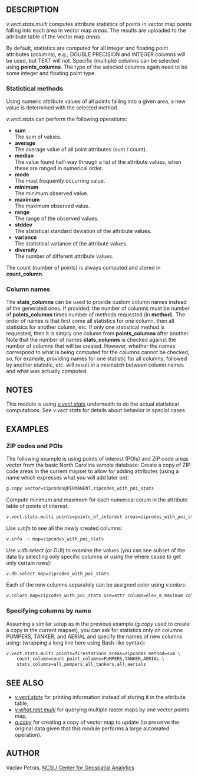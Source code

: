 ## DESCRIPTION

*v.vect.stats.multi* computes attribute statistics of points in vector
map *points* falling into each area in vector map *areas*. The results
are uploaded to the attribute table of the vector map *areas*.

By default, statistics are computed for all integer and floating point
attributes (columns), e.g., DOUBLE PRECISION and INTEGER columns will be
used, but TEXT will not. Specific (multiple) columns can be selected
using **points\_columns**. The type of the selected columns again need
to be some integer and floating point type.

### Statistical methods

Using numeric attribute values of all points falling into a given area,
a new value is determined with the selected method.

*v.vect.stats* can perform the following operations:

  - **sum**  
    The sum of values.
  - **average**  
    The average value of all point attributes (sum / count).
  - **median**  
    The value found half-way through a list of the attribute values,
    when these are ranged in numerical order.
  - **mode**  
    The most frequently occurring value.
  - **minimum**  
    The minimum observed value.
  - **maximum**  
    The maximum observed value.
  - **range**  
    The range of the observed values.
  - **stddev**  
    The statistical standard deviation of the attribute values.
  - **variance**  
    The statistical variance of the attribute values.
  - **diversity**  
    The number of different attribute values.

The count (number of points) is always computed and stored in
**count\_column**.

### Column names

The **stats\_columns** can be used to provide custom column names
instead of the generated ones. If provided, the number of columns must
be number of **points\_columns** times number of methods requested (in
**method**). The order of names is that first come all statistics for
one column, then all statistics for another column, etc. If only one
statistical method is requested, then it is simply one column from
**points\_columns** after another. Note that the number of names
**stats\_columns** is checked against the number of columns that will be
created. However, whether the names correspond to what is being computed
for the columns cannot be checked, so, for example, providing names for
one statistic for all columns, followed by another statistic, etc. will
result in a mismatch between column names and what was actually
computed.

## NOTES

This module is using
*[v.vect.stats](https://grass.osgeo.org/grass-stable/manuals/v.vect.stats.html)*
underneath to do the actual statistical computations. See *v.vect.stats*
for details about behavior in special cases.

## EXAMPLES

### ZIP codes and POIs

The following example is using points of interest (POIs) and ZIP code
areas vector from the basic North Carolina sample database: Create a
copy of ZIP code areas in the current mapset to allow for adding
attributes (using a name which expresses what you will add later on):

```sh
g.copy vector=zipcodes@PERMANENT,zipcodes_with_poi_stats
```

Compute minimum and maximum for each numerical colum in the attribute
table of points of interest:

```sh
v.vect.stats.multi points=points_of_interest areas=zipcodes_with_poi_stats method=minimum,maximum count_column=point_count
```

Use *v.info* to see all the newly created columns:

```sh
v.info -c map=zipcodes_with_poi_stats
```

Use *v.db.select* (or GUI) to examine the values (you can see subset of
the data by selecting only specific columns or using the where cause to
get only certain rows):

```sh
v.db.select map=zipcodes_with_poi_stats
```

Each of the new columns separately can be assigned color using
*v.colors*:

```sh
v.colors map=zipcodes_with_poi_stats use=attr column=elev_m_maximum color=viridis rgb_column=elev_m_maximum_color
```

### Specifying columns by name

Assuming a similar setup as in the previous example (*g.copy* used to
create a copy in the current mapset), you can ask for statistics only on
columns PUMPERS, TANKER, and AERIAL and specify the names of new columns
using: (wrapping a long line here using Bash-like syntax):

```sh
v.vect.stats.multi points=firestations areas=zipcodes method=sum \
    count_column=count point_columns=PUMPERS,TANKER,AERIAL \
    stats_columns=all_pumpers,all_tankers,all_aerials
```

## SEE ALSO

  - *[v.vect.stats](https://grass.osgeo.org/grass-stable/manuals/v.vect.stats.html)*
    for printing information instead of storing it in the attribute
    table,
  - *[v.what.rast.multi](v.what.rast.multi.md)* for querying multiple
    raster maps by one vector points map,
  - *[g.copy](g.copy.md)* for creating a copy of vector map to update
    (to preserve the original data given that this module performs a
    large automated operation).

## AUTHOR

Vaclav Petras, [NCSU Center for Geospatial
Analytics](https://cnr.ncsu.edu/geospatial)

